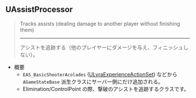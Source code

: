## UAssistProcessor

> Tracks assists (dealing damage to another player without finishing them)  
> 
> ----
> アシストを追跡する（他のプレイヤーにダメージを与え、フィニッシュしない）。  

* 概要
	* `EAS_BasicShooterAcolades` ([ULyraExperienceActionSet]) などから `AGameStateBase` 派生クラスにサーバー側にだけ追加される。
	* Elimination/ControlPoint の際、撃破のアシストを追跡するクラスです。




<!--- ページ内のリンク --->

<!--- 自前の画像へのリンク --->

<!--- generated --->
[ULyraExperienceActionSet]: ../../Lyra/Experience/ULyraExperienceActionSet.md#ulyraexperienceactionset

